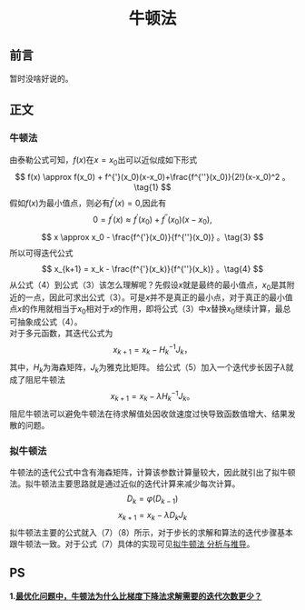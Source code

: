 [commit]:<> (作者：涂啥)
[commit]:<> (邮箱：1343163818@qq.com)
[commit]:<> (开始时间：2022.03.19)
[commit]:<> (完成时间：2022.03.19)

# <center> 牛顿法 </center>
## 前言
暂时没啥好说的。

## 正文
### 牛顿法
由泰勒公式可知，$f(x)$在$x=x_0$出可以近似成如下形式
$$
    f(x) \approx f(x_0) + f^{'}(x_0)(x-x_0)+\frac{f^{''}(x_0)}{2!}(x-x_0)^2 。\tag{1}
$$
假如$f(x)$为最小值点，则必有$f^{'}(x)=0$,因此有
$$
    0=f^{'}(x) \approx f^{'}(x_0) + f^{''}(x_0)(x-x_0) ,\tag{2}
$$
$$
    x \approx x_0 - \frac{f^{'}(x_0)}{f^{''}(x_0)} 。\tag{3}
$$
所以可得迭代公式
$$
    x_{k+1} = x_k - \frac{f^{'}(x_k)}{f^{''}(x_k)} 。\tag{4}
$$
从公式（4）到公式（3）该怎么理解呢？先假设$x$就是最终的最小值点，$x_0$是其附近的一点，因此可求出公式（3）。可是$x$并不是真正的最小点，对于真正的最小值点$x$的作用就相当于$x_0$相对于$x$的作用，即将公式（3）中$x$替换$x_0$继续计算，最总可抽象成公式（4）。  
对于多元函数，其迭代公式为
$$
    x_{k+1} = x_{k} - H_{k}^{-1}J_{k}， \tag{5}
$$
其中，$H_{k}$为海森矩阵，$J_{k}$为雅克比矩阵。
给公式（5）加入一个迭代步长因子$\lambda$就成了阻尼牛顿法
$$
x_{k+1} = x_{k} - \lambda H_{k}^{-1}J_{k}。 \tag{6}
$$
阻尼牛顿法可以避免牛顿法在待求解值处因收敛速度过快导致函数值增大、结果发散的问题。


### 拟牛顿法
牛顿法的迭代公式中含有海森矩阵，计算该参数计算量较大，因此就引出了拟牛顿法。拟牛顿法主要思路就是通过近似的迭代计算来减少每次计算。
$$
    D_k = \varphi (D_{k-1}) \tag{7}
$$
$$
    x_{k+1} = x_k - \lambda D_kJ_k \tag{8}
$$
拟牛顿法主要的公式就入（7）（8）所示，对于步长的求解和算法的迭代步骤基本跟牛顿法一致。对于公式（7）具体的实现可见[拟牛顿法 分析与推导](https://www.cnblogs.com/liuwu265/p/4714396.html)。



## PS  
**1.[最优化问题中，牛顿法为什么比梯度下降法求解需要的迭代次数更少？](https://www.zhihu.com/question/19723347)**

